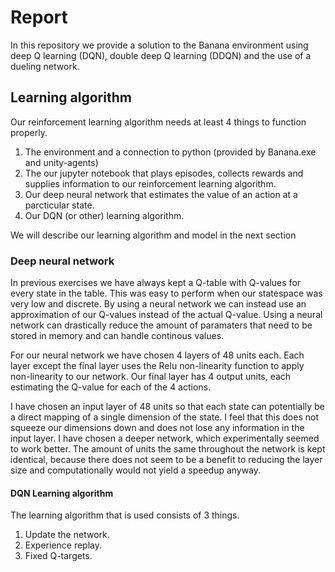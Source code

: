 # Report

In this repository we provide a solution to the Banana environment using deep Q learning (DQN), double deep Q learning (DDQN) and the use of a dueling network. 

## Learning algorithm

Our reinforcement learning algorithm needs at least 4 things to function properly. 

1. The environment and a connection to python (provided by Banana.exe and unity-agents)
2. The our jupyter notebook that plays episodes, collects rewards and supplies information to our reinforcement learning algorithm.
3. Our deep neural network that estimates the value of an action at a parcticular state.
4. Our DQN (or other) learning algorithm.


We will describe our learning algorithm and model in the next section

### Deep neural network

In previous exercises we have always kept a Q-table with Q-values for every state in the table. This was easy to perform when our statespace was very low and discrete. By using a neural network we can instead use an approximation of our Q-values instead of the actual Q-value. Using a neural network can drastically reduce the amount of paramaters that need to be stored in memory and can handle continous values.

For our neural network we have chosen 4 layers of 48 units each. Each layer except the final layer uses the Relu non-linearity function to apply non-linearity to our network. Our final layer has 4 output units, each estimating the Q-value for each of the 4 actions.

I have chosen an input layer of 48 units so that each state can potentially be a direct mapping of a single dimension of the state. I feel that this does not squeeze our dimensions down and does not lose any information in the input layer. I have chosen a deeper network, which experimentally seemed to work better. The amount of units the same throughout the network is kept identical, because there does not seem to be a benefit to reducing the layer size and computationally would not yield a speedup anyway.

#### DQN Learning algorithm

The learning algorithm that is used consists of 3 things.
1. Update the network.
1. Experience replay.
2. Fixed Q-targets.